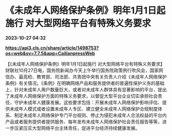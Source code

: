 # 《未成年人网络保护条例》明年1月1日起施行 对大型网络平台有特殊义务要求

**2023-10-27 04:32**

**https://api3.cls.cn/share/article/1498753?os=web&sv=7.7.5&app=CailianpressWeb**

【《未成年人网络保护条例》明年1月1日起施行 对大型网络平台有特殊义务要求】财联社10月27日电，国务院新闻办今天上午举行国务院政策例行吹风会，国家网信办、最高检、教育部、司法部、共青团中央有关负责人介绍《未成年人网络保护条例》有关情况。《条例》在明确网络产品和服务提供者的普遍性保护义务的基础上，针对未成年人用户数量巨大，或者对未成年人群体具有显著影响的平台，提出了未成年人网络保护方面的特殊义务要求，以督促大型平台企业切实承担社会责任，守护未成年人健康发展。这些要求包括：开展未成年人网络保护影响评估、提供未成年人模式或者设置未成年人专区、建立健全未成年人网络保护合规制度体系、制定未成年人网络保护专门平台规则、停止为侵犯未成年人合法权益的平台内产品或者服务提供者提供服务、每年发布未成年人网络保护社会责任报告等等，进一步压紧压实大型网络平台主体责任，促进平台经济持续健康发展。